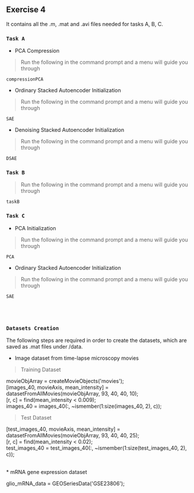 ## Exercise 4

It contains all the .m, .mat and .avi files needed for tasks A, B, C. <br />

### `Task A`

* PCA Compression

> Run the following in the command prompt and a menu will guide you through

```
compressionPCA
```

* Ordinary Stacked Autoencoder Initialization

> Run the following in the command prompt and a menu will guide you through

```
SAE
```

* Denoising Stacked Autoencoder Initialization

> Run the following in the command prompt and a menu will guide you through

```
DSAE
```


### `Task B`

> Run the following in the command prompt and a menu will guide you through

``` 
taskB
```


### `Task C`

* PCA Initialization

> Run the following in the command prompt and a menu will guide you through

``` 
PCA
```


* Ordinary Stacked Autoencoder Initialization

> Run the following in the command prompt and a menu will guide you through

``` 
SAE
```
<br /><br />

### `Datasets Creation`

The following steps are required in order to create the datasets, which are saved as .mat files under /data.

* Image dataset from time-lapse microscopy movies

> Training Dataset

movieObjArray = createMovieObjects('movies');<br/>
[images_40, movieAxis, mean_intensity] = datasetFromAllMovies(movieObjArray, 93, 40, 40, 10);<br/>
[r, c] = find(mean_intensity < 0.009);<br/>
images_40 = images_40(:, ~ismember(1:size(images_40, 2), c));<br/>

> Test Dataset

[test_images_40, movieAxis, mean_intensity] = datasetFromAllMovies(movieObjArray, 93, 40, 40, 25);<br/>
[r, c] = find(mean_intensity < 0.02);<br/>
test_images_40 = test_images_40(:, ~ismember(1:size(test_images_40, 2), c));<br/>

<br/>
* mRNA gene expression dataset

glio_mRNA_data = GEOSeriesData('GSE23806');



